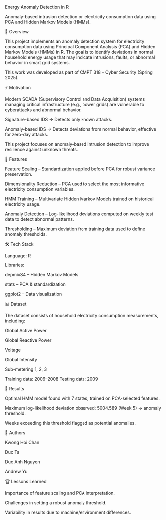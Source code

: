 Energy Anomaly Detection in R

Anomaly-based intrusion detection on electricity consumption data using PCA and Hidden Markov Models (HMMs).

📌 Overview

This project implements an anomaly detection system for electricity consumption data using Principal Component Analysis (PCA) and Hidden Markov Models (HMMs) in R.
The goal is to identify deviations in normal household energy usage that may indicate intrusions, faults, or abnormal behavior in smart grid systems.

This work was developed as part of CMPT 318 – Cyber Security (Spring 2025).

⚡ Motivation

Modern SCADA (Supervisory Control and Data Acquisition) systems managing critical infrastructure (e.g., power grids) are vulnerable to cyberattacks and abnormal behavior.

Signature-based IDS → Detects only known attacks.

Anomaly-based IDS → Detects deviations from normal behavior, effective for zero-day attacks.

This project focuses on anomaly-based intrusion detection to improve resilience against unknown threats.

🔑 Features

Feature Scaling – Standardization applied before PCA for robust variance preservation.

Dimensionality Reduction – PCA used to select the most informative electricity consumption variables.

HMM Training – Multivariate Hidden Markov Models trained on historical electricity usage.

Anomaly Detection – Log-likelihood deviations computed on weekly test data to detect abnormal patterns.

Thresholding – Maximum deviation from training data used to define anomaly thresholds.

🛠️ Tech Stack

Language: R

Libraries:

depmixS4 – Hidden Markov Models

stats – PCA & standardization

ggplot2 – Data visualization

📊 Dataset

The dataset consists of household electricity consumption measurements, including:

Global Active Power

Global Reactive Power

Voltage

Global Intensity

Sub-metering 1, 2, 3

Training data: 2006–2008
Testing data: 2009

🚀 Results

Optimal HMM model found with 7 states, trained on PCA-selected features.

Maximum log-likelihood deviation observed: 5004.589 (Week 5) → anomaly threshold.

Weeks exceeding this threshold flagged as potential anomalies.



👥 Authors

Kwong Hoi Chan

Duc Ta

Duc Anh Nguyen

Andrew Yu

🏆 Lessons Learned

Importance of feature scaling and PCA interpretation.

Challenges in setting a robust anomaly threshold.

Variability in results due to machine/environment differences.
